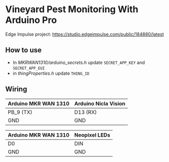 # Vineyard Pest Monitoring With Arduino Pro

Edge Impulse project: https://studio.edgeimpulse.com/public/184880/latest

## How to use 

- In *MKRWAN1310/arduino_secrets.h* update `SECRET_APP_KEY` and `SECRET_APP_EUI`
- in *thingProperties.h* update `THING_ID`

## Wiring

| Arduino MKR WAN 1310 | Arduino Nicla Vision |
| ----------- | ----------- |
| PB_9 (TX) | D13 (RX) |
| GND | GND |

| Arduino MKR WAN 1310 | Neopixel LEDs |
| ----------- | ----------- |
| D0 | DIN |
| GND | GND |
